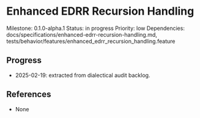 # Enhanced EDRR Recursion Handling
Milestone: 0.1.0-alpha.1
Status: in progress
Priority: low
Dependencies: docs/specifications/enhanced-edrr-recursion-handling.md, tests/behavior/features/enhanced_edrr_recursion_handling.feature

## Progress
- 2025-02-19: extracted from dialectical audit backlog.

## References
- None
